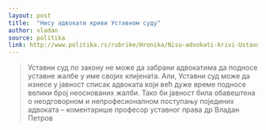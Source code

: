```yaml
---
layout: post
title:  "Нису адвокати криви Уставном суду"
author: vladan
source: politika
link: http://www.politika.rs/rubrike/Hronika/Nisu-advokati-krivi-Ustavnom-sudu.sr.html
---
```

> Уставни суд по закону не може да забрани адвокатима да подносе уставне жалбе у име својих клијената. Али, Уставни суд може да изнесе у јавност списак адвоката који већ дуже време подносе велики број неоснованих жалби. Тако би јавност била обавештена о неодговорном и непрофесионалном поступању појединих адвоката – коментарише професор уставног права др Владан Петров

